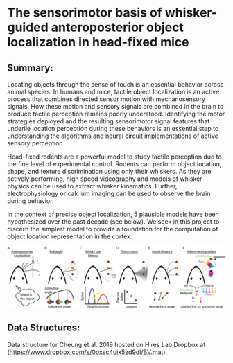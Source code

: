 # The sensorimotor basis of whisker-guided anteroposterior object localization in head-fixed mice

## Summary: 
Locating objects through the sense of touch is an essential behavior across animal species. In humans and mice, tactile object localization is an active process that combines directed sensor motion with mechanosensory signals. How these motion and sensory signals are combined in the brain to produce tactile perception remains poorly understood. Identifying the motor strategies deployed and the resulting sensorimotor signal features that underlie location perception during these behaviors is an essential step to understanding the algorithms and neural circuit implementations of active sensory perception 

Head-fixed rodents are a powerful model to study tactile perception due to the fine level of experimental control. Rodents can perform object location, shape, and texture discrimination using only their whiskers. As they are actively performing, high speed videography and models of whisker physics can be used to extract whisker kinematics. Further, electrophysiology or calcium imaging can be used to observe the brain during behavior. 

In the context of precise object localization, 5 plausible models have been hypothesized over the past decade (see below). We seek in this project to discern the simplest model to provide a foundation for the computation of object location representation in the cortex. 

![Alt text](./pictures/localization_models.png)

## Data Structures: 
Data structure for Cheung et al. 2019 hosted on Hires Lab Dropbox at (https://www.dropbox.com/s/0oxsc4uix5zd9dl/BV.mat).


